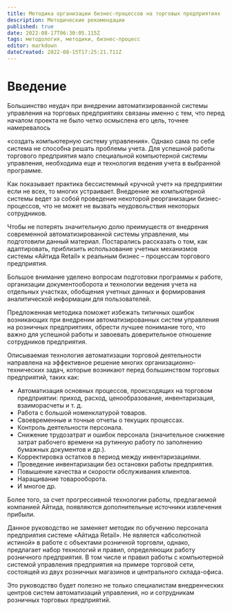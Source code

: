```yaml
---
title: Методика организации бизнес-процессов на торговых предприятиях
description: Методические рекомендации
published: true
date: 2022-08-17T06:30:05.115Z
tags: методология, методики, бизнес-процесс
editor: markdown
dateCreated: 2022-08-15T17:25:21.711Z
---
```


# Введение

Большинство неудач при внедрении автоматизированной системы управления на торговых предприятиях связаны именно с тем, что перед началом проекта не было четко осмыслена его цель, точнее намеревалось

«создать компьютерную систему управления». Однако сама по себе система не способна решать проблемы учета. Для успешной работы торгового предприятия мало специальной компьютерной системы управления, необходима еще и технология ведения учета в выбранной программе.

Как показывает практика бессистемный «ручной учет» на предприятии если не всех, то многих устраивает. Внедрение же компьютерной системы ведет за собой проведение некоторой реорганизации бизнес-процессов, что не может не вызвать неудовольствия некоторых сотрудников.

Чтобы не потерять значительную долю преимуществ от внедрения современной автоматизированной системы управления, мы подготовили данный материал. Постарались рассказать о том, как адаптировать, приблизить использование учетных механизмов системы «Айтида Retail» к реальным бизнес – процессам торгового предприятия.

Большое внимание уделено вопросам подготовки программы к работе, организации документооборота и технологии ведения учета на отдельных участках, обобщения учетных данных и формирования аналитической информации для пользователей.

Предложенная методика поможет избежать типичных ошибок возникающих при внедрении автоматизированных систем управления на розничных предприятиях, обрести лучшее понимание того, что важно для успешной работы и завоевать доверительное отношение сотрудников предприятия.

Описываемая технология автоматизации торговой деятельности направлена на эффективное решение многих организационно-технических задач, которые возникают перед большинством торговых предприятий, таких как:

-   Автоматизация основных процессов, происходящих на торговом предприятии: приход, расход, ценообразование, инвентаризация, взаиморасчеты и т. д.
-   Работа с большой номенклатурой товаров.
-   Своевременные и точные отчеты о текущих процессах.
-   Контроль деятельности персонала.
-   Снижение трудозатрат и ошибок персонала (значительное снижение затрат рабочего времени на рутинную работу по заполнению бумажных документов и др.).
-   Корректировка остатков в период между инвентаризациями.
-   Проведение инвентаризации без остановки работы предприятия.
-   Повышение качества и скорости обслуживания клиентов.
-   Наращивание товарооборота.
-   И многое др.

    
Более того, за счет прогрессивной технологии работы, предлагаемой компанией Айтида, появляются дополнительные источники извлечения прибыли.

Данное руководство не заменяет методик по обучению персонала предприятия системе «Айтида Retail». Не является «абсолютной истиной» в работе с объектами розничной торговли, однако, предлагает набор технологий и правил, определяющих работу розничного предприятия. В том числе и правил работы с компьютерной системой управления предприятия на примере торговой сети, состоящей из двух розничных магазинов и центрального склада-офиса.

Это руководство будет полезно не только специалистам внедренческих центров систем автоматизаций управления, но и сотрудникам розничных торговых предприятий.

